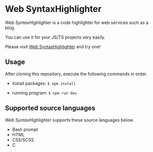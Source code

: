 # Web SyntaxHighlighter

*Web SyntaxHighlighter* is a code highlighter for web services such as a blog.

You can use it for your JS/TS projects very easily.

Please visit [Web SyntaxHighlighter](https://yuto-matsuda.github.io/web-syntaxhighlighter/dst/) and try one!

## Usage

After cloning this repository, execute the following commands in order.

- Install packages: 
`$ npm install`

- running program: 
`$ npm run dev`

## Supported source languages

*Web SyntaxHighlighter* supports these source languages below.

- Bash prompt
- HTML
- CSS/SCSS
- C
